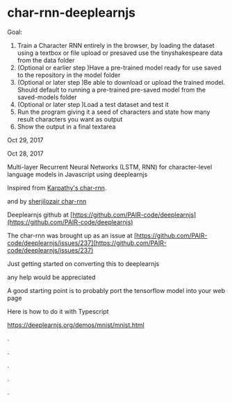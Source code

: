 char-rnn-deeplearnjs
===
Goal: 
1. Train a Character RNN entirely in the browser, by loading the dataset using a textbox or file upload or presaved use the tinyshakespeare data from the data folder
1. (Optional or earlier step )Have a pre-trained model ready for use saved to the repository in the model folder 
1. (Optional or later step )Be able to download or upload the trained model. Should default to running a pre-trained pre-saved model from the saved-models folder
1. (Optional or later step )Load a test dataset and test it
1. Run the program giving it a seed of characters and state how many result characters you want as output
1. Show the output in a final textarea



Oct 29, 2017









Oct 28, 2017


Multi-layer Recurrent Neural Networks (LSTM, RNN) for character-level language models in Javascript using deeplearnjs

Inspired from  [Karpathy's char-rnn](https://github.com/karpathy/char-rnn).

and by   [sherjilozair char-rnn](https://github.com/sherjilozair/char-rnn-tensorflow)


Deeplearnjs github at [https://github.com/PAIR-code/deeplearnjs](https://github.com/PAIR-code/deeplearnjs)


The char-rnn was brought up as an issue at [https://github.com/PAIR-code/deeplearnjs/issues/237](https://github.com/PAIR-code/deeplearnjs/issues/237)



Just getting started on converting this to deeplearnjs

any help would be appreciated


A good starting point is to probably port the tensorflow model into your web page

Here is how to do it with Typescript

https://deeplearnjs.org/demos/mnist/mnist.html




.




.




.





.





.



